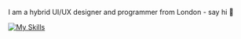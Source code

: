 I am a hybrid UI/UX designer and programmer from London - say hi 👋

[![My Skills](https://skillicons.dev/icons?i=aws,javascript,css,react,angular,figma,git,html,webstorm,p5js,redux,jest,github,scss,aftereffects,&perline=5)](https://skillicons.dev)
